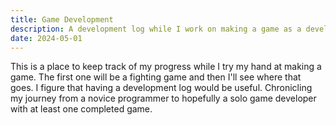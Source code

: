 ```yaml
---
title: Game Development
description: A development log while I work on making a game as a developer
date: 2024-05-01
---
```


This is a place to keep track of my progress while I try my hand at making a game. The first one will be a fighting game
and then I'll see where that goes. I figure that having a development log would be useful. Chronicling my journey from a
novice programmer to hopefully a solo game developer with at least one completed game.
